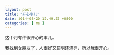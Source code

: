 ```yaml
---
layout: post
title: "开心事儿"
date: 2014-08-20 15:49:25 +0800
categories: [ me ]
---
```


这个月有件很开心的事儿。

<!-- more -->

我找到女朋友了，人很好又聪明还漂亮，所以我很开心。
